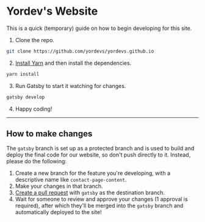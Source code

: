 # Yordev's Website

This is a quick (temporary) guide on how to begin developing for this site.

1. Clone the repo.

```sh
git clone https://github.com/yordevs/yordevs.github.io
```

2. [Install Yarn](https://classic.yarnpkg.com/en/docs/getting-started) and then install the dependencies.

```sh
yarn install
```

3. Run Gatsby to start it watching for changes.

```sh
gatsby develop
```

4. Happy coding!

---

## How to make changes

The `gatsby` branch is set up as a protected branch and is used to build and deploy the final code for our website, so don't push directly to it. Instead, please do the following:

1. Create a new branch for the feature you're developing, with a descriptive name like `contact-page-content`.
2. Make your changes in that branch.
3. [Create a pull request](https://docs.github.com/en/github/collaborating-with-issues-and-pull-requests/creating-a-pull-request) with `gatsby` as the destination branch.
4. Wait for someone to review and approve your changes (1 approval is required), after which they'll be merged into the `gatsby` branch and automatically deployed to the site!
